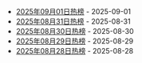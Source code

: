* [2025年09月01日热榜](https://product-daily.haha.ai/posts/20250901) - 2025-09-01
* [2025年08月31日热榜](https://product-daily.haha.ai/posts/20250831) - 2025-08-31
* [2025年08月30日热榜](https://product-daily.haha.ai/posts/20250830) - 2025-08-30
* [2025年08月29日热榜](https://product-daily.haha.ai/posts/20250829) - 2025-08-29
* [2025年08月28日热榜](https://product-daily.haha.ai/posts/20250828) - 2025-08-28
